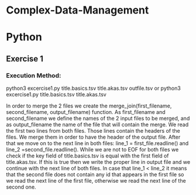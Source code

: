 # Complex-Data-Management

# Python

## Exercise 1
### Execution Method: 
python3 excercise1.py title.basics.tsv title.akas.tsv outfile.tsv or 
python3 excercise1.py title.basics.tsv title.akas.tsv

In order to merge the 2 files we create the merge_join(first_filename, second_filename, output_filename) function. As first_filename and second_filename we define the names of the 2 input files to be merged, and as output_filename the name of the file that will contain the merge.
We read the first two lines from both files. Those lines contain the headers of the files. We merge them in order to have the header of the output file. 
After that we move on to the next line in both files: line_1 = first_file.readline() and line_2 =second_file.readline().
While we are not to EOF for both files we check if the key field of title.basics.tsv is equal with the first field of title.akas.tsv. If this is true then we write the proper line in output file and we continue with the next line of both files.
In case that line_1 < line_2 it means that the second file does not contain any id that appears in the first file so we read the next line of the first file,
otherwise we read the next line of the second one. 
